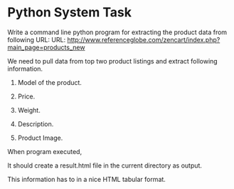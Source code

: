 # Python System Task

Write a command line python program for extracting the product data from following URL: URL: http://www.referenceglobe.com/zencart/index.php?main_page=products_new

We need to pull data from top two product listings and extract following information.

1. Model of the product.

2. Price.

3. Weight.

4. Description.

5. Product Image.

When program executed,

It should create a result.html file in the current directory as output.

This information has to in a nice HTML tabular format.